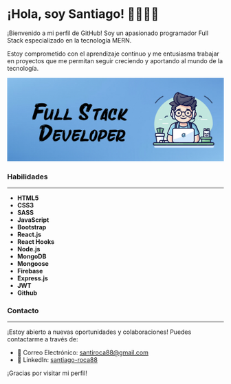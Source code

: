# ¡Hola, soy Santiago! 👋👨🏼‍💻


¡Bienvenido a mi perfil de GitHub! Soy un apasionado programador Full Stack especializado en la tecnología MERN.  

Estoy comprometido con el aprendizaje continuo y me entusiasma trabajar en proyectos que me permitan seguir creciendo y aportando al mundo de la tecnología.


![banner](banner.jpg)

### Habilidades
---

- **HTML5**
- **CSS3**  
- **SASS**
- **JavaScript**  
- **Bootstrap**
- **React.js**
- **React Hooks** 
- **Node.js** 
- **MongoDB** 
- **Mongoose**
- **Firebase**  
- **Express.js**  
- **JWT**  
- **Github**

### Contacto
---

¡Estoy abierto a nuevas oportunidades y colaboraciones! Puedes contactarme a través de:

- 📧 Correo Electrónico: santiroca88@gmail.com
- 💼 LinkedIn: [santiago-roca88](https://www.linkedin.com/in/santiago-roca88/)

¡Gracias por visitar mi perfil!
